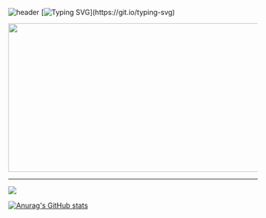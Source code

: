 ![header](https://capsule-render.vercel.app/api?type=waving&color=0:EEFF00,100:a82da8&height=100&section=header%20render)
[![Typing SVG](https://readme-typing-svg.demolab.com?font=Honk&size=36&pause=1000&color=DD4A4A&width=435&lines=Welcome+to+Yunie+Github+!)](https://git.io/typing-svg)
<div aligin="center">
<a>
  <img
    src="https://render.gitanimals.org/farms/devyunie"
    width="1280"
    height="300"
  />
</a>   
<br>
</div>      

---  
<a href="https://hits.seeyoufarm.com"><img src="https://hits.seeyoufarm.com/api/count/incr/badge.svg?url=https%3A%2F%2Fgithub.com%2Fdevyunie%2Fhit-counter&count_bg=%2379C83D&title_bg=%234554D9&icon=gnubash.svg&icon_color=%23E7E7E7&title=hits&edge_flat=false"/></a>
<br>

[![Anurag's GitHub stats](https://github-readme-stats.vercel.app/api?username=devyunie&include_all_commits=true&show_icons=true&theme=default)](https://github.com/anuraghazra/github-readme-stats)

